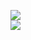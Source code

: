 [![](https://img.shields.io/badge/Made%20With-Github%20Spray-lightgrey.svg?style=for-the-badge&logo=github)](https://github.com/Annihil/github-spray#4851)  
[![](https://i.imgur.com/2DrTn0Z.gif)](https://github.com/Annihil/github-spray)